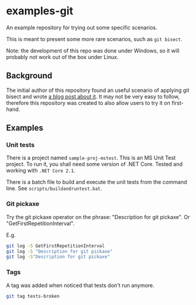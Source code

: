 # examples-git

An example repository for trying out some specific scenarios.

This is meant to present some more rare scenarios, such as `git bisect`.

Note: the development of this repo was done under Windows, so it will probably not work out of the box under Linux.

## Background

The initial author of this repository found an useful scenario of applying git bisect and wrote [a blog post about it](https://dezgusty.github.io/git-bisect-with-unit-tests/). It may not be very easy to follow, therefore this repository was created to also allow users to try it on first-hand.

## Examples

### Unit tests

There is a project named `sample-proj-mstest`. This is an MS Unit Test project. To run it, you shall need some version of .NET Core.
Tested and working with `.NET Core 2.1`.

There is a batch file to build and execute the unit tests from the command line.
See `scripts/buildandruntest.bat`.

### Git pickaxe

Try the git pickaxe operator on the phrase: "Description for git pickaxe".
Or "GetFirstRepetitionInterval".

E.g.

```sh
git log -S GetFirstRepetitionInterval
git log -S "Description for git pickaxe"
git log -S"Description for git pickaxe"
```

### Tags

A tag was added when noticed that tests don't run anymore.

```sh
git tag tests-broken
```
